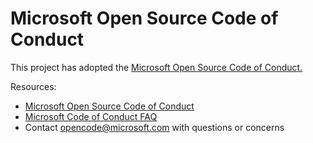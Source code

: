 # Microsoft Open Source Code of Conduct
This project has adopted the [Microsoft Open Source Code of Conduct.](https://opensource.microsoft.com/codeofconduct/)

Resources:

* [Microsoft Open Source Code of Conduct](https://opensource.microsoft.com/codeofconduct/)
* [Microsoft Code of Conduct FAQ](https://opensource.microsoft.com/codeofconduct/faq/)
* Contact opencode@microsoft.com with questions or concerns
